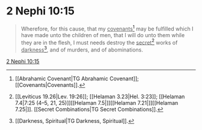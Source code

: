 # 2 Nephi 10:15

> Wherefore, for this cause, that my <u>covenants</u>[^a] may be fulfilled which I have made unto the children of men, that I will do unto them while they are in the flesh, I must needs destroy the <u>secret</u>[^b] works of <u>darkness</u>[^c], and of murders, and of abominations.

[2 Nephi 10:15](https://www.churchofjesuschrist.org/study/scriptures/bofm/2-ne/10?lang=eng&id=p15#p15)


[^a]: [[Abrahamic Covenant|TG Abrahamic Covenant]]; [[Covenants|Covenants]].  
[^b]: [[Leviticus 19.26|Lev. 19:26]]; [[Helaman 3.23|Hel. 3:23]]; [[Helaman 7.4|7:25 (4–5, 21, 25)]][[Helaman 7.5|]][[Helaman 7.21|]][[Helaman 7.25|]]. [[Secret Combinations|TG Secret Combinations]].  
[^c]: [[Darkness, Spiritual|TG Darkness, Spiritual]].  
